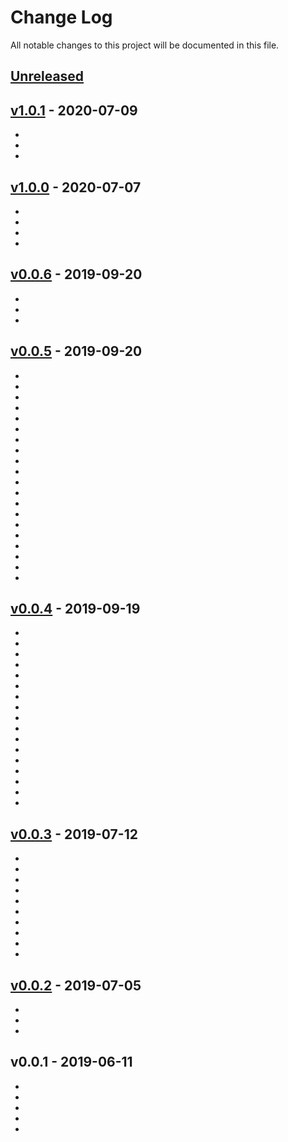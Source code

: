 # Change Log

All notable changes to this project will be documented in this file.

<a name="unreleased"></a>
## [Unreleased]



<a name="v1.0.1"></a>
## [v1.0.1] - 2020-07-09

- 
- 
- 


<a name="v1.0.0"></a>
## [v1.0.0] - 2020-07-07

- 
- 
- 
- 


<a name="v0.0.6"></a>
## [v0.0.6] - 2019-09-20

- 
- 
- 


<a name="v0.0.5"></a>
## [v0.0.5] - 2019-09-20

- 
- 
- 
- 
- 
- 
- 
- 
- 
- 
- 
- 
- 
- 
- 
- 
- 
- 
- 
- 


<a name="v0.0.4"></a>
## [v0.0.4] - 2019-09-19

- 
- 
- 
- 
- 
- 
- 
- 
- 
- 
- 
- 
- 
- 
- 
- 
- 


<a name="v0.0.3"></a>
## [v0.0.3] - 2019-07-12

- 
- 
- 
- 
- 
- 
- 
- 
- 
- 


<a name="v0.0.2"></a>
## [v0.0.2] - 2019-07-05

- 
- 
- 


<a name="v0.0.1"></a>
## v0.0.1 - 2019-06-11

- 
- 
- 
- 
- 


[Unreleased]: https://github.com/binbashar/terraform-aws-cost-budget/compare/v1.0.1...HEAD
[v1.0.1]: https://github.com/binbashar/terraform-aws-cost-budget/compare/v1.0.0...v1.0.1
[v1.0.0]: https://github.com/binbashar/terraform-aws-cost-budget/compare/v0.0.6...v1.0.0
[v0.0.6]: https://github.com/binbashar/terraform-aws-cost-budget/compare/v0.0.5...v0.0.6
[v0.0.5]: https://github.com/binbashar/terraform-aws-cost-budget/compare/v0.0.4...v0.0.5
[v0.0.4]: https://github.com/binbashar/terraform-aws-cost-budget/compare/v0.0.3...v0.0.4
[v0.0.3]: https://github.com/binbashar/terraform-aws-cost-budget/compare/v0.0.2...v0.0.3
[v0.0.2]: https://github.com/binbashar/terraform-aws-cost-budget/compare/v0.0.1...v0.0.2
